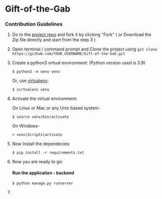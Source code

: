 # Gift-of-the-Gab
### Contribution Guidelines
<!-- <ol>
  <li>Clone the repository</li>
  <li>Create a <a href="https://uoa-eresearch.github.io/eresearch-cookbook/recipe/2014/11/26/python-virtual-env/">virtual environment</a></li>
  <li>
    After activating the environment <br>
    Run the following command to install the packages <br>
    <span>
      -> pip install -r requirements.txt
    </span>
  </li>
  <li>
    Now run the following command to start the django server <br>
    -> cd backend <br>
    -> python manage.py runserver <br>
    Then follow the link in the command prompt for backend
  </li>
  <li>Now open a new command prompt for frontend in the frontend folder</li>
  <li>
    Run the following command to start the react server <br>
    -> npm start
    Then follow the link in the command prompt
  </li>
  <li>Now, you are ready to contribute!</li>
</ol> -->
1. Go to the [project repo](https://github.com/SanskritiKushik5/Gift-of-the-Gab) and fork it by clicking "Fork" ( or Download the Zip file directly and start from the step 3 )<br>
2. Open terminal / command prompt and Clone the project using `git clone https://github.com/YOUR_USERNAME/Gift-of-the-Gab.git`
3. Create a python3 virtual environment: (Python version used is 3.9)

    ```
    $ python3 -m venv venv
    ```

    Or, use [virtualenv](https://virtualenv.pypa.io/en/latest/installation.html):

    ```
    $ virtualenv venv
    ```
    
4. Activate the virtual environment:

    On Linux or Mac or any Unix based system-
    
    ```
    $ source venv/bin/activate
    ```
    
    On Windows-
    ```
    > venv\Scripts\activate
    ```
5. Now Install the dependecies:

    ```
    $ pip install -r requirements.txt
    ```
6. Now you are ready to go:

    #### Run the application - backend

    ```
    $ python manage.py runserver
    ```
4. 
